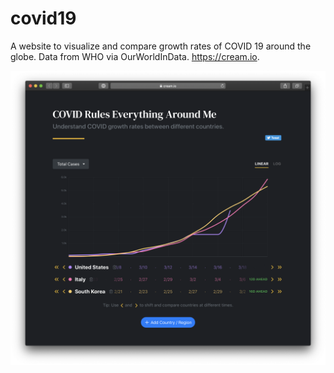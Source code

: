 # covid19

A website to visualize and compare growth rates of COVID 19 around the globe. Data from WHO via OurWorldInData. https://cream.io.

![Screenshot](ss.png)
